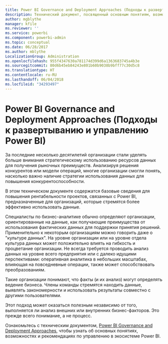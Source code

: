 ```yaml
---
title: Power BI Governance and Deployment Approaches (Подходы к развертыванию и управлению Power BI)
description: Технический документ, посвященный основным понятиям, возможностям и рекомендациям по управлению в экосистеме Power BI.
author: mgblythe
manager: kfile
ms.reviewer: ''
ms.service: powerbi
ms.component: powerbi-admin
ms.topic: conceptual
ms.date: 06/28/2017
ms.author: mblythe
LocalizationGroup: Administration
ms.openlocfilehash: 955f4347630a781174d399d6a1363683745a4b3e
ms.sourcegitcommit: 80d6b45eb84243e801b60b9038b9bff77c30d5c8
ms.translationtype: HT
ms.contentlocale: ru-RU
ms.lasthandoff: 06/04/2018
ms.locfileid: "34293497"
---
```

# <a name="governance-and-deployment-approaches"></a>Power BI Governance and Deployment Approaches (Подходы к развертыванию и управлению Power BI)
За последние несколько десятилетий организации стали уделять больше внимания стратегическому использованию ресурсов данных для получения рыночных преимуществ. Анализируя решения конкурентов или модели операций, многие организации смогли понять, насколько важно наличие стратегии использования данных для повышения конкурентоспособности.  

В этом техническом документе содержатся базовые сведения для повышения рентабельности проектов, связанных с Power BI, предназначенные для организаций, которые стремятся более эффективно использовать данные.

Специалисты по бизнес-аналитике обычно определяют организации, ориентированные на данные, как получающие преимущества от использования фактических данных для поддержки принятия решений.  Применительно к некоторым организациям можно говорить даже о "культуре данных".
На уровне организации или на уровне отдела культура данных может положительно влиять на гибкость и процветание организации.  Не всегда требуется проводить анализ данных на уровне всего предприятия или с далеко идущими перспективами: оперативная аналитика в небольших масштабах, влияющая на повседневные операции, также может способствовать преобразованиям.

Такие организации понимают, что факты (и их анализ) могут определять ведение бизнеса. Члены команды стремятся находить данные, выявлять закономерности и использовать результаты совместно с другими пользователями. 

Этот подход может оказаться полезным независимо от того, выполняется ли анализ внешних или внутренних бизнес-факторов. Это прежде всего понимание, а не процесс.

Ознакомьтесь с техническим документом, [Power BI Governance and Deployment Approaches](http://go.microsoft.com/fwlink/?LinkId=785915&clcid=0x409), чтобы узнать об основных понятиях, возможностях и рекомендациях по управлению в экосистеме Power BI.

